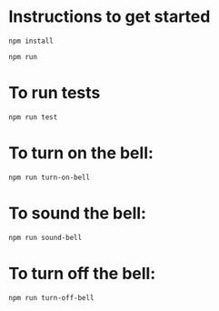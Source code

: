 # Instructions to get started

`npm install`

`npm run`

# To run tests 

`npm run test`

# To turn on the bell:

`npm run turn-on-bell`

# To sound the bell:

`npm run sound-bell`

# To turn off the bell:

`npm run turn-off-bell`
